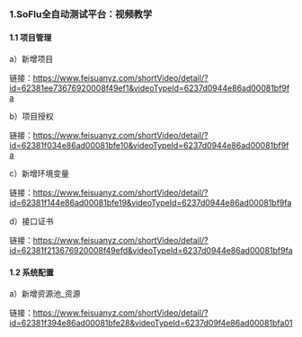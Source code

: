 ### 1.SoFlu全自动测试平台：视频教学

#### 1.1 项目管理

a）新增项目

链接：https://www.feisuanyz.com/shortVideo/detail/?id=62381ee73676920008f49ef1&videoTypeId=6237d0944e86ad00081bf9fa

b）项目授权

链接：https://www.feisuanyz.com/shortVideo/detail/?id=62381f034e86ad00081bfe10&videoTypeId=6237d0944e86ad00081bf9fa

c）新增环境变量

链接：https://www.feisuanyz.com/shortVideo/detail/?id=62381f144e86ad00081bfe19&videoTypeId=6237d0944e86ad00081bf9fa

d）接口证书

链接：https://www.feisuanyz.com/shortVideo/detail/?id=62381f213676920008f49efd&videoTypeId=6237d0944e86ad00081bf9fa

#### 1.2 系统配置

a）新增资源池_资源

链接：https://www.feisuanyz.com/shortVideo/detail/?id=62381f394e86ad00081bfe28&videoTypeId=6237d09f4e86ad00081bfa01
